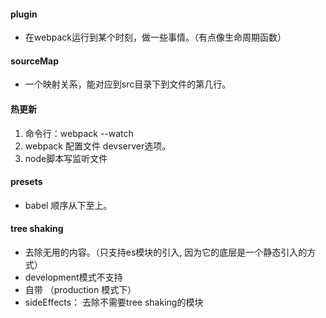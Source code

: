 #### plugin

- 在webpack运行到某个时刻，做一些事情。（有点像生命周期函数）

#### sourceMap

- 一个映射关系，能对应到src目录下到文件的第几行。

#### 热更新

1. 命令行：webpack --watch
2. webpack 配置文件 devserver选项。
3. node脚本写监听文件

#### presets

- babel 顺序从下至上。


#### tree shaking

- 去除无用的内容。（只支持es模块的引入, 因为它的底层是一个静态引入的方式）
- development模式不支持
- 自带 （production 模式下）
- sideEffects： 去除不需要tree shaking的模块